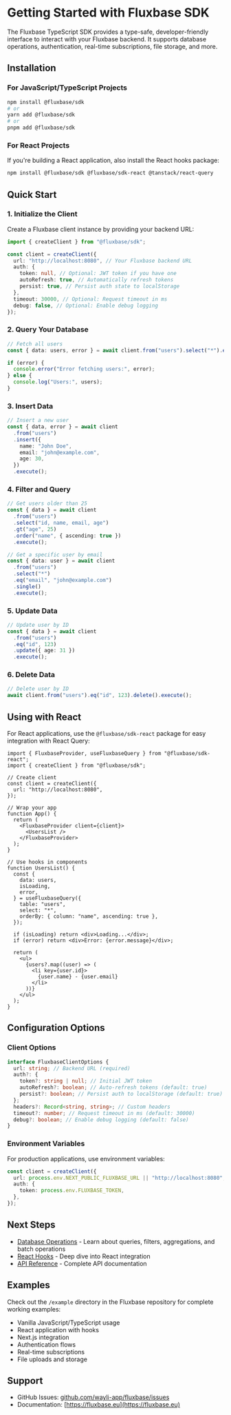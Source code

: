 # Getting Started with Fluxbase SDK

The Fluxbase TypeScript SDK provides a type-safe, developer-friendly interface to interact with your Fluxbase backend. It supports database operations, authentication, real-time subscriptions, file storage, and more.

## Installation

### For JavaScript/TypeScript Projects

```bash
npm install @fluxbase/sdk
# or
yarn add @fluxbase/sdk
# or
pnpm add @fluxbase/sdk
```

### For React Projects

If you're building a React application, also install the React hooks package:

```bash
npm install @fluxbase/sdk @fluxbase/sdk-react @tanstack/react-query
```

## Quick Start

### 1. Initialize the Client

Create a Fluxbase client instance by providing your backend URL:

```typescript
import { createClient } from "@fluxbase/sdk";

const client = createClient({
  url: "http://localhost:8080", // Your Fluxbase backend URL
  auth: {
    token: null, // Optional: JWT token if you have one
    autoRefresh: true, // Automatically refresh tokens
    persist: true, // Persist auth state to localStorage
  },
  timeout: 30000, // Optional: Request timeout in ms
  debug: false, // Optional: Enable debug logging
});
```

### 2. Query Your Database

```typescript
// Fetch all users
const { data: users, error } = await client.from("users").select("*").execute();

if (error) {
  console.error("Error fetching users:", error);
} else {
  console.log("Users:", users);
}
```

### 3. Insert Data

```typescript
// Insert a new user
const { data, error } = await client
  .from("users")
  .insert({
    name: "John Doe",
    email: "john@example.com",
    age: 30,
  })
  .execute();
```

### 4. Filter and Query

```typescript
// Get users older than 25
const { data } = await client
  .from("users")
  .select("id, name, email, age")
  .gt("age", 25)
  .order("name", { ascending: true })
  .execute();

// Get a specific user by email
const { data: user } = await client
  .from("users")
  .select("*")
  .eq("email", "john@example.com")
  .single()
  .execute();
```

### 5. Update Data

```typescript
// Update user by ID
const { data } = await client
  .from("users")
  .eq("id", 123)
  .update({ age: 31 })
  .execute();
```

### 6. Delete Data

```typescript
// Delete user by ID
await client.from("users").eq("id", 123).delete().execute();
```

## Using with React

For React applications, use the `@fluxbase/sdk-react` package for easy integration with React Query:

```tsx
import { FluxbaseProvider, useFluxbaseQuery } from "@fluxbase/sdk-react";
import { createClient } from "@fluxbase/sdk";

// Create client
const client = createClient({
  url: "http://localhost:8080",
});

// Wrap your app
function App() {
  return (
    <FluxbaseProvider client={client}>
      <UsersList />
    </FluxbaseProvider>
  );
}

// Use hooks in components
function UsersList() {
  const {
    data: users,
    isLoading,
    error,
  } = useFluxbaseQuery({
    table: "users",
    select: "*",
    orderBy: { column: "name", ascending: true },
  });

  if (isLoading) return <div>Loading...</div>;
  if (error) return <div>Error: {error.message}</div>;

  return (
    <ul>
      {users?.map((user) => (
        <li key={user.id}>
          {user.name} - {user.email}
        </li>
      ))}
    </ul>
  );
}
```

## Configuration Options

### Client Options

```typescript
interface FluxbaseClientOptions {
  url: string; // Backend URL (required)
  auth?: {
    token?: string | null; // Initial JWT token
    autoRefresh?: boolean; // Auto-refresh tokens (default: true)
    persist?: boolean; // Persist auth to localStorage (default: true)
  };
  headers?: Record<string, string>; // Custom headers
  timeout?: number; // Request timeout in ms (default: 30000)
  debug?: boolean; // Enable debug logging (default: false)
}
```

### Environment Variables

For production applications, use environment variables:

```typescript
const client = createClient({
  url: process.env.NEXT_PUBLIC_FLUXBASE_URL || "http://localhost:8080",
  auth: {
    token: process.env.FLUXBASE_TOKEN,
  },
});
```

## Next Steps

- [Database Operations](./database.md) - Learn about queries, filters, aggregations, and batch operations
- [React Hooks](./react-hooks.md) - Deep dive into React integration
- [API Reference](../../api/sdk/) - Complete API documentation

## Examples

Check out the `/example` directory in the Fluxbase repository for complete working examples:

- Vanilla JavaScript/TypeScript usage
- React application with hooks
- Next.js integration
- Authentication flows
- Real-time subscriptions
- File uploads and storage

## Support

- GitHub Issues: [github.com/wayli-app/fluxbase/issues](https://github.com/wayli-app/fluxbase/issues)
- Documentation: [https://fluxbase.eu](https://fluxbase.eu)
